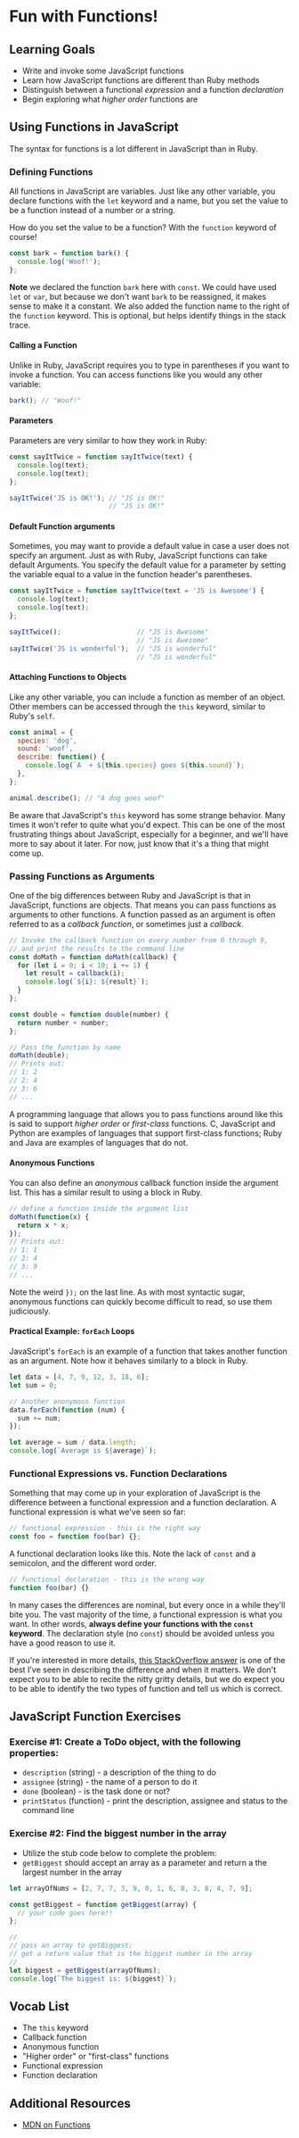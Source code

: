 # Fun with Functions!

## Learning Goals
- Write and invoke some JavaScript functions
- Learn how JavaScript functions are different than Ruby methods
- Distinguish between a functional _expression_ and a function _declaration_
- Begin exploring what _higher order_ functions are

## Using Functions in JavaScript
The syntax for functions is a lot different in JavaScript than in Ruby.

### Defining Functions
All functions in JavaScript are variables. Just like any other variable, you declare functions with the `let` keyword and a name, but you set the value to be a function instead of a number or a string.

How do you set the value to be a function? With the `function` keyword of course!

```javascript
const bark = function bark() {
  console.log('Woof!');
};
```

**Note** we declared the function `bark` here with `const`.  We could have used `let` or `var`, but because we don't want `bark` to be reassigned, it makes sense to make it a constant.  We also added the function name to the right of the `function` keyword.  This is optional, but helps identify things in the stack trace.

#### Calling a Function
Unlike in Ruby, JavaScript requires you to type in parentheses if you want to invoke a function. You can access functions like you would any other variable:

```javascript
bark(); // "Woof!"
```

#### Parameters
Parameters are very similar to how they work in Ruby:

```javascript
const sayItTwice = function sayItTwice(text) {
  console.log(text);
  console.log(text);
};

sayItTwice('JS is OK!'); // "JS is OK!"
                         // "JS is OK!"
```

#### Default Function arguments

Sometimes, you may want to provide a default value in case a user does not specify an argument.  Just as with Ruby, JavaScript functions can take default Arguments.  You specify the default value for a parameter by setting the variable equal to a value in the function header's parentheses.

```javascript
const sayItTwice = function sayItTwice(text = 'JS is Awesome') {
  console.log(text);
  console.log(text);
};

sayItTwice();                   // "JS is Awesome"
                                // "JS is Awesome"
sayItTwice('JS is wonderful');  // "JS is wonderful"
                                // "JS is wonderful"
```

#### Attaching Functions to Objects
Like any other variable, you can include a function as member of an object. Other members can be accessed through the `this` keyword, similar to Ruby's `self`.

```javascript
const animal = {
  species: 'dog',
  sound: 'woof',
  describe: function() {
    console.log(`A  + ${this.species} goes ${this.sound}`);
  },
};

animal.describe(); // "A dog goes woof"
```

Be aware that JavaScript's `this` keyword has some strange behavior. Many times it won't refer to quite what you'd expect. This can be one of the most frustrating things about JavaScript, especially for a beginner, and we'll have more to say about it later. For now, just know that it's a thing that might come up.

### Passing Functions as Arguments
One of the big differences between Ruby and JavaScript is that in JavaScript, functions are objects. That means you can pass functions as arguments to other functions. A function passed as an argument is often referred to as a _callback function_, or sometimes just a _callback_.

```javascript
// Invoke the callback function on every number from 0 through 9,
// and print the results to the command line
const doMath = function doMath(callback) {
  for (let i = 0; i < 10; i += 1) {
    let result = callback(i);
    console.log(`${i}: ${result}`);
  }
};

const double = function double(number) {
  return number + number;
};

// Pass the function by name
doMath(double);
// Prints out:
// 1: 2
// 2: 4
// 3: 6
// ...
```

A programming language that allows you to pass functions around like this is said to support _higher order_ or _first-class_ functions. C, JavaScript and Python are examples of languages that support first-class functions; Ruby and Java are examples of languages that do not.

#### Anonymous Functions
You can also define an _anonymous_ callback function inside the argument list. This has a similar result to using a block in Ruby.

```javascript
// define a function inside the argument list
doMath(function(x) {
  return x * x;
});
// Prints out:
// 1: 1
// 2: 4
// 3: 9
// ...
```

Note the weird `});` on the last line. As with most syntactic sugar, anonymous functions can quickly become difficult to read, so use them judiciously.

#### Practical Example: `forEach` Loops
JavaScript's `forEach` is an example of a function that takes another function as an argument. Note how it behaves similarly to a block in Ruby.

```javascript
let data = [4, 7, 9, 12, 3, 18, 6];
let sum = 0;

// Another anonymous function
data.forEach(function (num) {
  sum += num;
});

let average = sum / data.length;
console.log(`Average is ${average}`);
```

### Functional Expressions vs. Function Declarations
Something that may come up in your exploration of JavaScript is the difference between a functional expression and a function declaration. A functional expression is what we've seen so far:

```javascript
// functional expression - this is the right way
const foo = function foo(bar) {};
```

A functional declaration looks like this. Note the lack of `const` and a semicolon, and the different word order.

```javascript
// functional declaration - this is the wrong way
function foo(bar) {}
```

In many cases the differences are nominal, but every once in a while they'll bite you. The vast majority of the time, a functional expression is what you want. In other words, **always define your functions with the `const` keyword**. The declaration style (no `const`) should be avoided unless you have a good reason to use it.

If you're interested in more details, [this StackOverflow answer](http://stackoverflow.com/questions/3887408/javascript-function-declaration-and-evaluation-order) is one of the best I've seen in describing the difference and when it matters. We don't expect you to be able to recite the nitty gritty details, but we do expect you to be able to identify the two types of function and tell us which is correct.

## JavaScript Function Exercises
### Exercise #1: Create a ToDo object, with the following properties:
- `description` (string) - a description of the thing to do
- `assignee` (string) - the name of a person to do it
- `done` (boolean) - is the task done or not?
- `printStatus` (function) - print the description, assignee and status to the command line

### Exercise #2: Find the biggest number in the array
- Utilize the stub code below to complete the problem:
- `getBiggest` should accept an array as a parameter and return a the largest number in the array

```javascript
let arrayOfNums = [2, 7, 7, 3, 9, 0, 1, 6, 8, 3, 8, 4, 7, 9];

const getBiggest = function getBiggest(array) {
  // your code goes here!!
};

//
// pass an array to getBiggest;
// get a return value that is the biggest number in the array
//
let biggest = getBiggest(arrayOfNums);
console.log(`The biggest is: ${biggest}`);
```

## Vocab List

- The `this` keyword
- Callback function
- Anonymous function
- "Higher order" or "first-class" functions
- Functional expression
- Function declaration

## Additional Resources
* [MDN on Functions](https://developer.mozilla.org/en-US/docs/Web/JavaScript/Guide/Functions)
